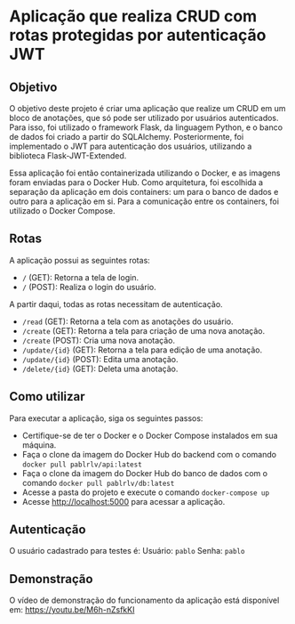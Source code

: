 # Aplicação que realiza CRUD com rotas protegidas por autenticação JWT

## Objetivo

O objetivo deste projeto é criar uma aplicação que realize um CRUD em um bloco de anotações, que só pode ser utilizado por usuários autenticados. Para isso, foi utilizado o framework Flask, da linguagem Python, e o banco de dados foi criado a partir do SQLAlchemy. Posteriormente, foi implementado o JWT para autenticação dos usuários, utilizando a biblioteca Flask-JWT-Extended.

Essa aplicação foi então containerizada utilizando o Docker, e as imagens foram enviadas para o Docker Hub. Como arquitetura, foi escolhida a separação da aplicação em dois containers: um para o banco de dados e outro para a aplicação em si. Para a comunicação entre os containers, foi utilizado o Docker Compose.

## Rotas

A aplicação possui as seguintes rotas:

- `/` (GET): Retorna a tela de login.
- `/` (POST): Realiza o login do usuário.

A partir daqui, todas as rotas necessitam de autenticação.

- `/read` (GET): Retorna a tela com as anotações do usuário.
- `/create` (GET): Retorna a tela para criação de uma nova anotação.
- `/create` (POST): Cria uma nova anotação.
- `/update/{id}` (GET): Retorna a tela para edição de uma anotação.
- `/update/{id}` (POST): Edita uma anotação.
- `/delete/{id}` (GET): Deleta uma anotação.

## Como utilizar

Para executar a aplicação, siga os seguintes passos:

- Certifique-se de ter o Docker e o Docker Compose instalados em sua máquina.
- Faça o clone da imagem do Docker Hub do backend com o comando `docker pull pablrlv/api:latest`
- Faça o clone da imagem do Docker Hub do banco de dados com o comando `docker pull pablrlv/db:latest`
- Acesse a pasta do projeto e execute o comando `docker-compose up`
- Acesse <http://localhost:5000> para acessar a aplicação.

## Autenticação

O usuário cadastrado para testes é:
Usuário: `pablo`
Senha: `pablo`

## Demonstração

O vídeo de demonstração do funcionamento da aplicação está disponível em: <https://youtu.be/M6h-nZsfkKI>
